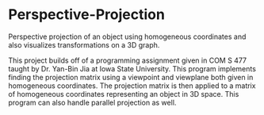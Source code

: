 # Perspective-Projection
Perspective projection of an object using homogeneous coordinates and also visualizes transformations on a 3D graph.

This project builds off of a programming assignment given in COM S 477 taught by Dr. Yan-Bin Jia at Iowa State University. This program implements finding the projection matrix using a viewpoint and viewplane both given in homogeneous coordinates. The projection matrix is then applied to a matrix of homogeneous coordinates representing an object in 3D space. This program can also handle parallel projection as well.
